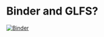 # Binder and GLFS?

[![Binder](https://mybinder.org/badge.svg)](https://mybinder.org/v2/gh/suchow/binder-glfs/master)
